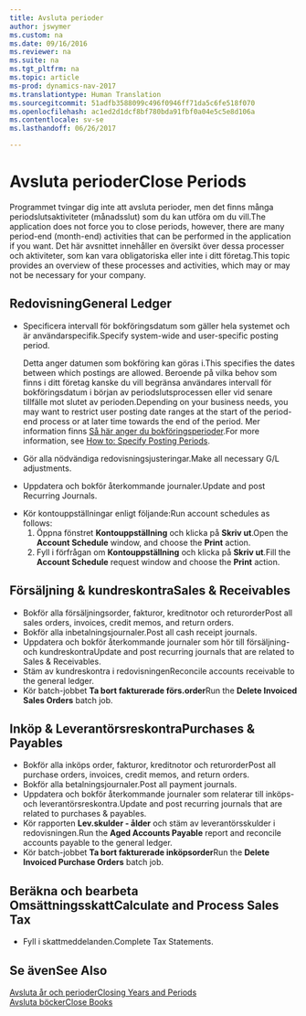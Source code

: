 ```yaml
---
title: Avsluta perioder
author: jswymer
ms.custom: na
ms.date: 09/16/2016
ms.reviewer: na
ms.suite: na
ms.tgt_pltfrm: na
ms.topic: article
ms-prod: dynamics-nav-2017
ms.translationtype: Human Translation
ms.sourcegitcommit: 51adfb3588099c496f0946ff71da5c6fe518f070
ms.openlocfilehash: ac1ed2d1dcf8bf780bda91fbf0a04e5c5e8d106a
ms.contentlocale: sv-se
ms.lasthandoff: 06/26/2017

---
```

# <a name="close-periods"></a><span data-ttu-id="f92c8-102">Avsluta perioder</span><span class="sxs-lookup"><span data-stu-id="f92c8-102">Close Periods</span></span>
<span data-ttu-id="f92c8-103">Programmet tvingar dig inte att avsluta perioder, men det finns många periodslutsaktiviteter (månadsslut) som du kan utföra om du vill.</span><span class="sxs-lookup"><span data-stu-id="f92c8-103">The application does not force you to close periods, however, there are many period-end (month-end) activities that can be performed in the application if you want.</span></span> <span data-ttu-id="f92c8-104">Det här avsnittet innehåller en översikt över dessa processer och aktiviteter, som kan vara obligatoriska eller inte i ditt företag.</span><span class="sxs-lookup"><span data-stu-id="f92c8-104">This topic provides an overview of these processes and activities, which may or may not be necessary for your company.</span></span>

## <a name="general-ledger"></a><span data-ttu-id="f92c8-105">Redovisning</span><span class="sxs-lookup"><span data-stu-id="f92c8-105">General Ledger</span></span>
* <span data-ttu-id="f92c8-106">Specificera intervall för bokföringsdatum som gäller hela systemet och är användarspecifik.</span><span class="sxs-lookup"><span data-stu-id="f92c8-106">Specify system-wide and user-specific posting period.</span></span>

    <span data-ttu-id="f92c8-107">Detta anger datumen som bokföring kan göras i.</span><span class="sxs-lookup"><span data-stu-id="f92c8-107">This specifies the dates between which postings are allowed.</span></span> <span data-ttu-id="f92c8-108">Beroende på vilka behov som finns i ditt företag kanske du vill begränsa användares intervall för bokföringsdatum i början av periodslutsprocessen eller vid senare tillfälle mot slutet av perioden.</span><span class="sxs-lookup"><span data-stu-id="f92c8-108">Depending on your business needs, you may want to restrict user posting date ranges at the start of the period-end process or at later time towards the end of the period.</span></span> <span data-ttu-id="f92c8-109">Mer information finns [Så här anger du bokföringsperioder](finance-setup-how-specify-posting-periods.md).</span><span class="sxs-lookup"><span data-stu-id="f92c8-109">For more information, see [How to: Specify Posting Periods](finance-setup-how-specify-posting-periods.md).</span></span>
* <span data-ttu-id="f92c8-110">Gör alla nödvändiga redovisningsjusteringar.</span><span class="sxs-lookup"><span data-stu-id="f92c8-110">Make all necessary G/L adjustments.</span></span>
* <span data-ttu-id="f92c8-111">Uppdatera och bokför återkommande journaler.</span><span class="sxs-lookup"><span data-stu-id="f92c8-111">Update and post Recurring Journals.</span></span>
<!--* Process Consolidations-->
* <span data-ttu-id="f92c8-112">Kör kontouppställningar enligt följande:</span><span class="sxs-lookup"><span data-stu-id="f92c8-112">Run account schedules as follows:</span></span>
  1. <span data-ttu-id="f92c8-113">Öppna fönstret **Kontouppställning** och klicka på **Skriv ut**.</span><span class="sxs-lookup"><span data-stu-id="f92c8-113">Open the **Account Schedule** window, and choose the **Print** action.</span></span>
  2. <span data-ttu-id="f92c8-114">Fyll i förfrågan om **Kontouppställning** och klicka på **Skriv ut**.</span><span class="sxs-lookup"><span data-stu-id="f92c8-114">Fill the **Account Schedule** request window and choose the **Print** action.</span></span>

## <a name="sales--receivables"></a><span data-ttu-id="f92c8-115">Försäljning & kundreskontra</span><span class="sxs-lookup"><span data-stu-id="f92c8-115">Sales & Receivables</span></span>
* <span data-ttu-id="f92c8-116">Bokför alla försäljningsorder, fakturor, kreditnotor och returorder</span><span class="sxs-lookup"><span data-stu-id="f92c8-116">Post all sales orders, invoices, credit memos, and return orders.</span></span>
* <span data-ttu-id="f92c8-117">Bokför alla inbetalningsjournaler.</span><span class="sxs-lookup"><span data-stu-id="f92c8-117">Post all cash receipt journals.</span></span>
* <span data-ttu-id="f92c8-118">Uppdatera och bokför återkommande journaler som hör till försäljning- och kundreskontra</span><span class="sxs-lookup"><span data-stu-id="f92c8-118">Update and post recurring journals that are related to Sales & Receivables.</span></span>
* <span data-ttu-id="f92c8-119">Stäm av kundreskontra i redovisningen</span><span class="sxs-lookup"><span data-stu-id="f92c8-119">Reconcile accounts receivable to the general ledger.</span></span>
* <span data-ttu-id="f92c8-120">Kör batch-jobbet **Ta bort fakturerade förs.order**</span><span class="sxs-lookup"><span data-stu-id="f92c8-120">Run the **Delete Invoiced Sales Orders** batch job.</span></span>

## <a name="purchases--payables"></a><span data-ttu-id="f92c8-121">Inköp & Leverantörsreskontra</span><span class="sxs-lookup"><span data-stu-id="f92c8-121">Purchases & Payables</span></span>
* <span data-ttu-id="f92c8-122">Bokför alla inköps order, fakturor, kreditnotor och returorder</span><span class="sxs-lookup"><span data-stu-id="f92c8-122">Post all purchase orders, invoices, credit memos, and return orders.</span></span>
* <span data-ttu-id="f92c8-123">Bokför alla betalningsjournaler.</span><span class="sxs-lookup"><span data-stu-id="f92c8-123">Post all payment journals.</span></span>
* <span data-ttu-id="f92c8-124">Uppdatera och bokför återkommande journaler som relaterar till inköps- och leverantörsreskontra.</span><span class="sxs-lookup"><span data-stu-id="f92c8-124">Update and post recurring journals that are related to purchases & payables.</span></span>
* <span data-ttu-id="f92c8-125">Kör rapporten **Lev.skulder - ålder** och stäm av leverantörsskulder i redovisningen.</span><span class="sxs-lookup"><span data-stu-id="f92c8-125">Run the **Aged Accounts Payable** report and reconcile accounts payable to the general ledger.</span></span>
* <span data-ttu-id="f92c8-126">Kör batch-jobbet **Ta bort fakturerade inköpsorder**</span><span class="sxs-lookup"><span data-stu-id="f92c8-126">Run the **Delete Invoiced Purchase Orders** batch job.</span></span>

<!-- ### Fixed Assets
* Post all maintenance costs have been posted through the fixed asset journals or invoices.
* Post adjustments.
* Post appreciation.
* Post depreciation.
* Update and post the recurring fixed asset journal.-->

<!--### Intercompany
* Process Intercompany Postings.-->

## <a name="calculate-and-process-sales-tax"></a><span data-ttu-id="f92c8-127">Beräkna och bearbeta Omsättningsskatt</span><span class="sxs-lookup"><span data-stu-id="f92c8-127">Calculate and Process Sales Tax</span></span>
*  <span data-ttu-id="f92c8-128">Fyll i skattmeddelanden.</span><span class="sxs-lookup"><span data-stu-id="f92c8-128">Complete Tax Statements.</span></span>

## <a name="see-also"></a><span data-ttu-id="f92c8-129">Se även</span><span class="sxs-lookup"><span data-stu-id="f92c8-129">See Also</span></span>
[<span data-ttu-id="f92c8-130">Avsluta år och perioder</span><span class="sxs-lookup"><span data-stu-id="f92c8-130">Closing Years and Periods</span></span>](year-close-years-periods.md)  
[<span data-ttu-id="f92c8-131">Avsluta böcker</span><span class="sxs-lookup"><span data-stu-id="f92c8-131">Close Books</span></span>](year-close-books.md)

